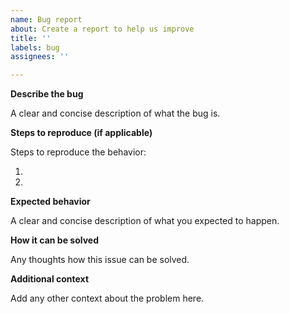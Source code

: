 ```yaml
---
name: Bug report
about: Create a report to help us improve
title: ''
labels: bug
assignees: ''

---
```


**Describe the bug**

A clear and concise description of what the bug is.

**Steps to reproduce (if applicable)**

Steps to reproduce the behavior:

1.
2.

**Expected behavior**

A clear and concise description of what you expected to happen.

**How it can be solved**

Any thoughts how this issue can be solved.

**Additional context**

Add any other context about the problem here.

